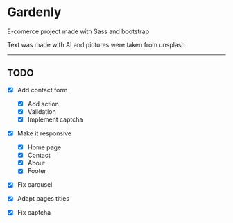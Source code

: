 # Gardenly

E-comerce project made with Sass and bootstrap

Text was made with AI and pictures were taken from unsplash

---

## TODO

- [x] Add contact form

  - [x] Add action
  - [x] Validation
  - [x] Implement captcha

- [x] Make it responsive

  - [x] Home page
  - [x] Contact
  - [x] About
  - [x] Footer

- [x] Fix carousel

- [x] Adapt pages titles

- [x] Fix captcha
